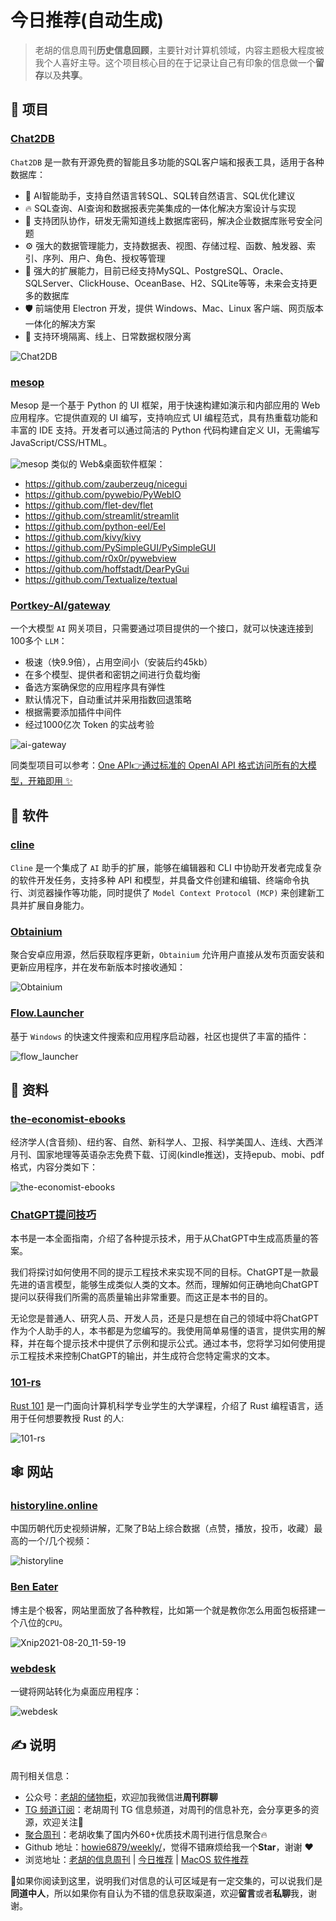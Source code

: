 # 今日推荐(自动生成)

> 老胡的信息周刊**历史信息回顾**，主要针对计算机领域，内容主题极大程度被我个人喜好主导。这个项目核心目的在于记录让自己有印象的信息做一个**留存**以及**共享**。


## 🎯 项目 

### [Chat2DB](https://github.com/chat2db/Chat2DB)

`Chat2DB` 是一款有开源免费的智能且多功能的SQL客户端和报表工具，适用于各种数据库：

- 🌈 AI智能助手，支持自然语言转SQL、SQL转自然语言、SQL优化建议
- 🔥 SQL查询、AI查询和数据报表完美集成的一体化解决方案设计与实现
- 👭 支持团队协作，研发无需知道线上数据库密码，解决企业数据库账号安全问题
- ⚙️ 强大的数据管理能力，支持数据表、视图、存储过程、函数、触发器、索引、序列、用户、角色、授权等管理
- 🔌 强大的扩展能力，目前已经支持MySQL、PostgreSQL、Oracle、SQLServer、ClickHouse、OceanBase、H2、SQLite等等，未来会支持更多的数据库
- 🛡 前端使用 Electron 开发，提供 Windows、Mac、Linux 客户端、网页版本一体化的解决方案
- 🎁 支持环境隔离、线上、日常数据权限分离

![Chat2DB](https://images-1252557999.file.myqcloud.com/uPic/Chat2DB.png) 

### [mesop](https://github.com/google/mesop)

Mesop 是一个基于 Python 的 UI 框架，用于快速构建如演示和内部应用的 Web 应用程序。它提供直观的 UI 编写，支持响应式 UI 编程范式，具有热重载功能和丰富的 IDE 支持。开发者可以通过简洁的 Python 代码构建自定义 UI，无需编写 JavaScript/CSS/HTML。

![mesop](https://images-1252557999.file.myqcloud.com/uPic/mesop.jpg)
类似的 Web&桌面软件框架：

- https://github.com/zauberzeug/nicegui
- https://github.com/pywebio/PyWebIO
- https://github.com/flet-dev/flet
- https://github.com/streamlit/streamlit
- https://github.com/python-eel/Eel
- https://github.com/kivy/kivy
- https://github.com/PySimpleGUI/PySimpleGUI
- https://github.com/r0x0r/pywebview
- https://github.com/hoffstadt/DearPyGui
- https://github.com/Textualize/textual 

### [Portkey-AI/gateway](https://github.com/Portkey-AI/gateway)

一个大模型 `AI` 网关项目，只需要通过项目提供的一个接口，就可以快速连接到100多个 `LLM`：

- 极速（快9.9倍），占用空间小（安装后约45kb）
- 在多个模型、提供者和密钥之间进行负载均衡
- 备选方案确保您的应用程序具有弹性
- 默认情况下，自动重试并采用指数回退策略
- 根据需要添加插件中间件
- 经过1000亿次 Token 的实战考验

  
![ai-gateway](https://images-1252557999.file.myqcloud.com/uPic/ai-gateway.jpg)
  
同类型项目可以参考：[One API👉通过标准的 OpenAI API 格式访问所有的大模型，开箱即用 ✨](https://github.com/songquanpeng/one-api) 

## 🤖 软件 

### [cline](https://github.com/cline/cline/blob/main/locales/zh-cn/README.md)

`Cline` 是一个集成了 `AI` 助手的扩展，能够在编辑器和 CLI 中协助开发者完成复杂的软件开发任务，支持多种 API 和模型，并具备文件创建和编辑、终端命令执行、浏览器操作等功能，同时提供了 `Model Context Protocol (MCP)` 来创建新工具并扩展自身能力。 

### [Obtainium](https://github.com/ImranR98/Obtainium)

聚合安卓应用源，然后获取程序更新，`Obtainium` 允许用户直接从发布页面安装和更新应用程序，并在发布新版本时接收通知：

![Obtainium](https://images-1252557999.file.myqcloud.com/uPic/Obtainium.jpg) 

### [Flow.Launcher](https://github.com/Flow-Launcher/Flow.Launcher)

基于 `Windows` 的快速文件搜索和应用程序启动器，社区也提供了丰富的插件：

![flow_launcher](https://images-1252557999.file.myqcloud.com/uPic/flow_launcher.jpg) 

## 👀 资料 

### [the-economist-ebooks](https://github.com/hehonghui/the-economist-ebooks)

经济学人(含音频)、纽约客、自然、新科学人、卫报、科学美国人、连线、大西洋月刊、国家地理等英语杂志免费下载、订阅(kindle推送)，支持epub、mobi、pdf格式，内容分类如下：

![the-economist-ebooks](https://images-1252557999.file.myqcloud.com/uPic/the-economist-ebooks.jpg) 

### [ChatGPT提问技巧](https://github.com/ORDINAND/The-Art-of-Asking-ChatGPT-for-High-Quality-Answers-A-complete-Guide-to-Prompt-Engineering-Technique)

本书是一本全面指南，介绍了各种提示技术，用于从ChatGPT中生成高质量的答案。

我们将探讨如何使用不同的提示工程技术来实现不同的目标。ChatGPT是一款最先进的语言模型，能够生成类似人类的文本。然而，理解如何正确地向ChatGPT提问以获得我们所需的高质量输出非常重要。而这正是本书的目的。

无论您是普通人、研究人员、开发人员，还是只是想在自己的领域中将ChatGPT作为个人助手的人，本书都是为您编写的。我使用简单易懂的语言，提供实用的解释，并在每个提示技术中提供了示例和提示公式。通过本书，您将学习如何使用提示工程技术来控制ChatGPT的输出，并生成符合您特定需求的文本。 

### [101-rs](https://github.com/tweedegolf/101-rs)

[Rust 101](https://101-rs.tweede.golf/) 是一门面向计算机科学专业学生的大学课程，介绍了 Rust 编程语言，适用于任何想要教授 Rust 的人:

![101-rs](https://images-1252557999.file.myqcloud.com/uPic/101-rs.jpg) 

## 🕸 网站 

### [historyline.online](https://github.com/liujuntao123/chines-history-video)

中国历朝代历史视频讲解，汇聚了B站上综合数据（点赞，播放，投币，收藏）最高的一个/几个视频：

![historyline](https://images-1252557999.file.myqcloud.com/uPic/historyline.jpg) 

### [Ben Eater](https://eater.net/)

博主是个极客，网站里面放了各种教程，比如第一个就是教你怎么用面包板搭建一个八位的`CPU`。

![Xnip2021-08-20_11-59-19](https://images-1252557999.file.myqcloud.com/uPic/Xnip2021-08-20_11-59-19.jpg) 

### [webdesk](https://webdesk.pigjs.com/builder/)

一键将网站转化为桌面应用程序：

![webdesk](https://images-1252557999.file.myqcloud.com/uPic/webdesk.jpg) 

## ✍️ 说明

周刊相关信息：

- 公众号：[老胡的储物柜](https://images-1252557999.file.myqcloud.com/uPic/ETIbMe.jpg)，欢迎加我微信进**周刊群聊**
- [TG 频道订阅](https://t.me/howie_weekly)：老胡周刊 TG 信息频道，对周刊的信息补充，会分享更多的资源，欢迎关注👏
- [聚合周刊](https://www.fre321.com/weekly)：老胡收集了国内外60+优质技术周刊进行信息聚合🔥
- Github 地址：[howie6879/weekly/](https://github.com/howie6879/weekly/)，觉得不错麻烦给我一个**Star**，谢谢 ❤️
- 浏览地址：[老胡的信息周刊](https://weekly.howie6879.com) | [今日推荐](https://weekly.howie6879.com/recommend/index.html) | [MacOS 软件推荐](https://weekly.howie6879.com/soft/mac.html)

🙌如果你阅读到这里，说明我们对信息的认可区域是有一定交集的，可以说我们是**同道中人**，所以如果你有自认为不错的信息获取渠道，欢迎**留言**或者**私聊**我，谢谢。